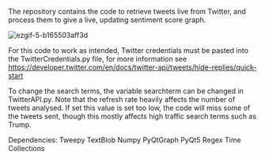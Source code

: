 The repository contains the code to retrieve tweets live from Twitter, and process them to give a live, updating sentiment score graph.

![ezgif-5-b165503aff3d](https://user-images.githubusercontent.com/66477337/100153157-a4863700-2e9b-11eb-9c20-27051d863573.gif)

For this code to work as intended, Twitter credentials must be pasted into the TwitterCredentials.py file, for more information
see https://developer.twitter.com/en/docs/twitter-api/tweets/hide-replies/quick-start

To change the search terms, the variable searchterm can be changed in TwitterAPI.py. Note that the refresh rate heavily affects the number of tweets analysed. If set this value is set too low, the code will miss some of the tweets sent, though this mostly affects high traffic search terms such as Trump.

Dependencies:
Tweepy
TextBlob
Numpy
PyQtGraph
PyQt5
Regex
Time
Collections
